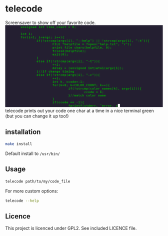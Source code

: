 # telecode
Screensaver to show off your favorite code.
![Cool image of telecode!](https://github.com/quefeft/images/blob/main/telecode_image.png)
telecode prints out your code one char at a time in a nice terminal green (but you can change it up too!)

## installation
```bash 
make install
```
Default install to ```/usr/bin/```


## Usage

```bash
telecode path/to/my/code_file
```

For more custom options:
```bash
telecode --help
```

## Licence
This project is licenced under GPL2.  See included LICENCE file.
